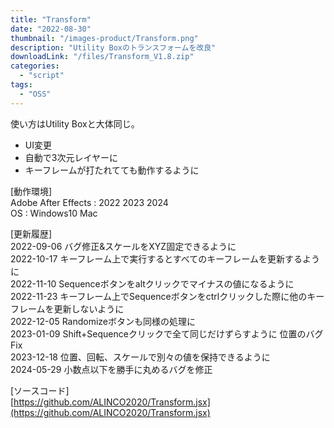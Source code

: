 ```yaml
---
title: "Transform"
date: "2022-08-30"
thumbnail: "/images-product/Transform.png"
description: "Utility Boxのトランスフォームを改良"
downloadLink: "/files/Transform_V1.8.zip"
categories: 
  - "script"
tags:
  - "OSS"
---
```


使い方はUtility Boxと大体同じ。

- UI変更
- 自動で3次元レイヤーに
- キーフレームが打たれてても動作するように

[動作環境]  
Adobe After Effects : 2022 2023 2024  
OS : Windows10 Mac

[更新履歴]  
2022-09-06 バグ修正&スケールをXYZ固定できるように  
2022-10-17 キーフレーム上で実行するとすべてのキーフレームを更新するように  
2022-11-10 Sequenceボタンをaltクリックでマイナスの値になるように  
2022-11-23 キーフレーム上でSequenceボタンをctrlクリックした際に他のキーフレームを更新しないように  
2022-12-05 Randomizeボタンも同様の処理に  
2023-01-09 Shift+Sequenceクリックで全て同じだけずらすように 位置のバグFix  
2023-12-18 位置、回転、スケールで別々の値を保持できるように  
2024-05-29 小数点以下を勝手に丸めるバグを修正

[ソースコード]  
[https://github.com/ALINCO2020/Transform.jsx](https://github.com/ALINCO2020/Transform.jsx)